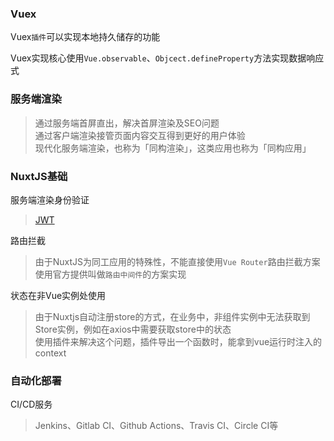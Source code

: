 
### Vuex

Vuex`插件`可以实现本地持久储存的功能

Vuex实现核心使用`Vue.observable`、`Objcect.defineProperty`方法实现数据响应式

### 服务端渲染

> 通过服务端首屏直出，解决首屏渲染及SEO问题  
> 通过客户端渲染接管页面内容交互得到更好的用户体验  
> 现代化服务端渲染，也称为「同构渲染」，这类应用也称为「同构应用」

### NuxtJS基础

服务端渲染身份验证

> [JWT](https://zh.nuxtjs.org/examples/auth-external-jwt/)

路由拦截

>由于NuxtJS为同工应用的特殊性，不能直接使用`Vue Router`路由拦截方案  
>使用官方提供叫做`路由中间件`的方案实现

状态在非Vue实例处使用  

> 由于Nuxtjs自动注册store的方式，在业务中，非组件实例中无法获取到Store实例，例如在axios中需要获取store中的状态  
> 使用插件来解决这个问题，插件导出一个函数时，能拿到vue运行时注入的context

### 自动化部署 

CI/CD服务

> Jenkins、Gitlab CI、Github Actions、Travis CI、Circle CI等
